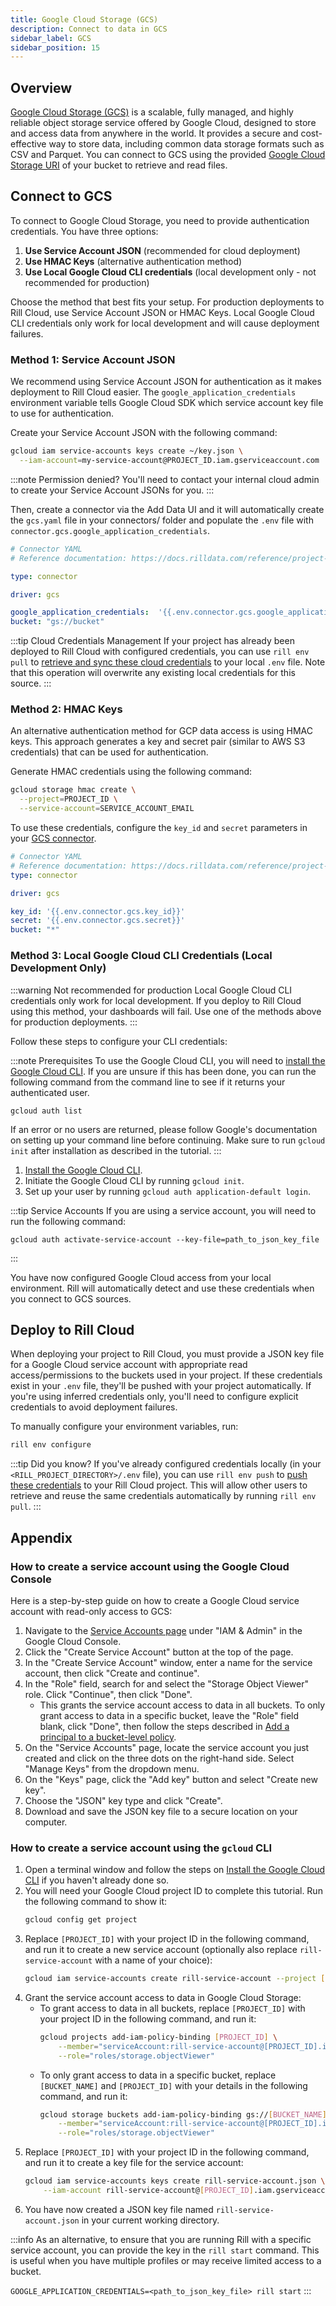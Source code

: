 ```yaml
---
title: Google Cloud Storage (GCS)
description: Connect to data in GCS
sidebar_label: GCS
sidebar_position: 15
---
```


<!-- WARNING: There are links to this page in source code. If you move it, find and replace the links and consider adding a redirect in docusaurus.config.js. -->

## Overview
[Google Cloud Storage (GCS)](https://cloud.google.com/storage/docs/introduction) is a scalable, fully managed, and highly reliable object storage service offered by Google Cloud, designed to store and access data from anywhere in the world. It provides a secure and cost-effective way to store data, including common data storage formats such as CSV and Parquet. You can connect to GCS using the provided [Google Cloud Storage URI](https://cloud.google.com/bigquery/docs/cloud-storage-transfer-overview#google-cloud-storage-uri) of your bucket to retrieve and read files.


## Connect to GCS

To connect to Google Cloud Storage, you need to provide authentication credentials. You have three options:

1. **Use Service Account JSON** (recommended for cloud deployment)
2. **Use HMAC Keys** (alternative authentication method)
3. **Use Local Google Cloud CLI credentials** (local development only - not recommended for production)

Choose the method that best fits your setup. For production deployments to Rill Cloud, use Service Account JSON or HMAC Keys. Local Google Cloud CLI credentials only work for local development and will cause deployment failures. 

### Method 1: Service Account JSON 

We recommend using Service Account JSON for authentication as it makes deployment to Rill Cloud easier. The `google_application_credentials` environment variable tells Google Cloud SDK which service account key file to use for authentication.

Create your Service Account JSON with the following command:

```bash
gcloud iam service-accounts keys create ~/key.json \
  --iam-account=my-service-account@PROJECT_ID.iam.gserviceaccount.com
```

:::note Permission denied?
You'll need to contact your internal cloud admin to create your Service Account JSONs for you.
:::

Then, create a connector via the Add Data UI and it will automatically create the `gcs.yaml` file in your connectors/ folder and populate the `.env` file with `connector.gcs.google_application_credentials`.

```yaml
# Connector YAML
# Reference documentation: https://docs.rilldata.com/reference/project-files/connectors

type: connector

driver: gcs

google_application_credentials:  '{{.env.connector.gcs.google_application_credentials}}'
bucket: "gs://bucket"
```

:::tip Cloud Credentials Management
If your project has already been deployed to Rill Cloud with configured credentials, you can use `rill env pull` to [retrieve and sync these cloud credentials](/connect/credentials/#rill-env-pull) to your local `.env` file. Note that this operation will overwrite any existing local credentials for this source.
:::

### Method 2: HMAC Keys

An alternative authentication method for GCP data access is using HMAC keys. This approach generates a key and secret pair (similar to AWS S3 credentials) that can be used for authentication.

Generate HMAC credentials using the following command:

```bash
gcloud storage hmac create \
  --project=PROJECT_ID \
  --service-account=SERVICE_ACCOUNT_EMAIL
```



To use these credentials, configure the `key_id` and `secret` parameters in your [GCS connector](/reference/project-files/connectors#gcs).
```yaml
# Connector YAML
# Reference documentation: https://docs.rilldata.com/reference/project-files/connectors
type: connector

driver: gcs

key_id: '{{.env.connector.gcs.key_id}}'
secret: '{{.env.connector.gcs.secret}}'
bucket: "*"
```

### Method 3: Local Google Cloud CLI Credentials (Local Development Only)

:::warning Not recommended for production
Local Google Cloud CLI credentials only work for local development. If you deploy to Rill Cloud using this method, your dashboards will fail. Use one of the methods above for production deployments.
:::

Follow these steps to configure your CLI credentials:

:::note Prerequisites
To use the Google Cloud CLI, you will need to [install the Google Cloud CLI](https://cloud.google.com/sdk/docs/install-sdk). If you are unsure if this has been done, you can run the following command from the command line to see if it returns your authenticated user.
```
gcloud auth list
```
If an error or no users are returned, please follow Google's documentation on setting up your command line before continuing. Make sure to run `gcloud init` after installation as described in the tutorial.
:::

1. [Install the Google Cloud CLI](https://cloud.google.com/sdk/docs/install-sdk).
2. Initiate the Google Cloud CLI by running `gcloud init`.
3. Set up your user by running `gcloud auth application-default login`.

:::tip Service Accounts
If you are using a service account, you will need to run the following command:
```
gcloud auth activate-service-account --key-file=path_to_json_key_file
```
:::

You have now configured Google Cloud access from your local environment. Rill will automatically detect and use these credentials when you connect to GCS sources.

## Deploy to Rill Cloud

When deploying your project to Rill Cloud, you must provide a JSON key file for a Google Cloud service account with appropriate read access/permissions to the buckets used in your project. If these credentials exist in your `.env` file, they'll be pushed with your project automatically. If you're using inferred credentials only, you'll need to configure explicit credentials to avoid deployment failures.

To manually configure your environment variables, run:
```bash
rill env configure
```


:::tip Did you know?
If you've already configured credentials locally (in your `<RILL_PROJECT_DIRECTORY>/.env` file), you can use `rill env push` to [push these credentials](/connect/credentials#rill-env-push) to your Rill Cloud project. This will allow other users to retrieve and reuse the same credentials automatically by running `rill env pull`.
:::

## Appendix

### How to create a service account using the Google Cloud Console

Here is a step-by-step guide on how to create a Google Cloud service account with read-only access to GCS:

1. Navigate to the [Service Accounts page](https://console.cloud.google.com/iam-admin/serviceaccounts) under "IAM & Admin" in the Google Cloud Console.
2. Click the "Create Service Account" button at the top of the page.
3. In the "Create Service Account" window, enter a name for the service account, then click "Create and continue".
4. In the "Role" field, search for and select the "Storage Object Viewer" role. Click "Continue", then click "Done".
    - This grants the service account access to data in all buckets. To only grant access to data in a specific bucket, leave the "Role" field blank, click "Done", then follow the steps described in [Add a principal to a bucket-level policy](https://cloud.google.com/storage/docs/access-control/using-iam-permissions#bucket-add).
5. On the "Service Accounts" page, locate the service account you just created and click on the three dots on the right-hand side. Select "Manage Keys" from the dropdown menu.
6. On the "Keys" page, click the "Add key" button and select "Create new key".
7. Choose the "JSON" key type and click "Create".
8. Download and save the JSON key file to a secure location on your computer.

### How to create a service account using the `gcloud` CLI

1. Open a terminal window and follow the steps on [Install the Google Cloud CLI](https://cloud.google.com/sdk/docs/install-sdk) if you haven't already done so.
2. You will need your Google Cloud project ID to complete this tutorial. Run the following command to show it:
    ```bash
    gcloud config get project
    ```
3. Replace `[PROJECT_ID]` with your project ID in the following command, and run it to create a new service account (optionally also replace `rill-service-account` with a name of your choice):
    ```bash
    gcloud iam service-accounts create rill-service-account --project [PROJECT_ID]
    ```
4. Grant the service account access to data in Google Cloud Storage:
    - To grant access to data in all buckets, replace `[PROJECT_ID]` with your project ID in the following command, and run it:
        ```bash
        gcloud projects add-iam-policy-binding [PROJECT_ID] \
            --member="serviceAccount:rill-service-account@[PROJECT_ID].iam.gserviceaccount.com" \
            --role="roles/storage.objectViewer"
        ```
    - To only grant access to data in a specific bucket, replace `[BUCKET_NAME]` and `[PROJECT_ID]` with your details in the following command, and run it:
        ```bash
        gcloud storage buckets add-iam-policy-binding gs://[BUCKET_NAME] \
            --member="serviceAccount:rill-service-account@[PROJECT_ID].iam.gserviceaccount.com" \
            --role="roles/storage.objectViewer"
        ```
5. Replace `[PROJECT_ID]` with your project ID in the following command, and run it to create a key file for the service account:
    ```bash
    gcloud iam service-accounts keys create rill-service-account.json \
        --iam-account rill-service-account@[PROJECT_ID].iam.gserviceaccount.com
    ```
6. You have now created a JSON key file named `rill-service-account.json` in your current working directory.

:::info
As an alternative, to ensure that you are running Rill with a specific service account, you can provide the key in the `rill start` command. This is useful when you have multiple profiles or may receive limited access to a bucket.

`GOOGLE_APPLICATION_CREDENTIALS=<path_to_json_key_file> rill start`
:::